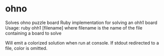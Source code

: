 # ohno
Solves ohno puzzle board
Ruby implementation for solving an ohh1 board Usage: ruby ohh1 [filename] where filename is the name of the file containing a board to solve

Will emit a colorized solution when run at console. If stdout redirected to a file, color is omitted.
